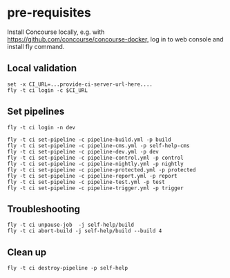 # pre-requisites

Install Concourse locally, e.g. with
<https://github.com/concourse/concourse-docker,> log in to web console and install
fly command.

## Local validation

    set -x CI_URL=...provide-ci-server-url-here....
    fly -t ci login -c $CI_URL

## Set pipelines

    fly -t ci login -n dev

    fly -t ci set-pipeline -c pipeline-build.yml -p build
    fly -t ci set-pipeline -c pipeline-cms.yml -p self-help-cms
    fly -t ci set-pipeline -c pipeline-dev.yml -p dev
    fly -t ci set-pipeline -c pipeline-control.yml -p control
    fly -t ci set-pipeline -c pipeline-nightly.yml -p nightly
    fly -t ci set-pipeline -c pipeline-protected.yml -p protected
    fly -t ci set-pipeline -c pipeline-report.yml -p report
    fly -t ci set-pipeline -c pipeline-test.yml -p test
    fly -t ci set-pipeline -c pipeline-trigger.yml -p trigger

## Troubleshooting

    fly -t ci unpause-job  -j self-help/build
    fly -t ci abort-build -j self-help/build --build 4

## Clean up

    fly -t ci destroy-pipeline -p self-help

